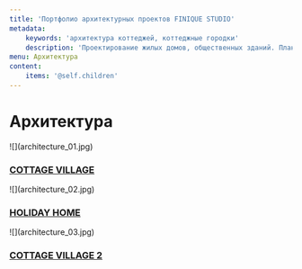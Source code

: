 ```yaml
---
title: 'Портфолио архитектурных проектов FINIQUE STUDIO'
metadata:
    keywords: 'архитектура коттеджей, коттеджные городки'
    description: 'Проектирование жилых домов, общественных зданий. Планировка жилого дома. Профессиональный подход к проектированию. Заказать архитектурный проект по тел. 096 77 45 002'
menu: Архитектура
content:
    items: '@self.children'
---
```


<h1>Архитектура</h1>
<div class="clearfix"></div>

<div class="row">
    <div class="l-33" markdown="1">![](architecture_01.jpg)
        <div class="mask"><h3><a href="/architecture/cottage-village"><span>COTTAGE VILLAGE</span></a></h3></div>
    </div>
    <div class="l-33" markdown="1">![](architecture_02.jpg)
        <div class="mask"><h3><a href="/architecture/holiday-home"><span>HOLIDAY HOME</span></a></h3></div>
    </div>
    <div class="l-33" markdown="1">![](architecture_03.jpg)
        <div class="mask"><h3><a href="/architecture/cottage-village-2"><span>COTTAGE VILLAGE 2</span></a></h3></div>
    </div>
</div>